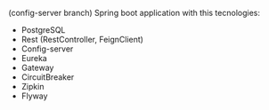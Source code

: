(config-server branch) Spring boot application with this tecnologies:

- PostgreSQL
- Rest (RestController, FeignClient)
- Config-server
- Eureka
- Gateway
- CircuitBreaker
- Zipkin
- Flyway
